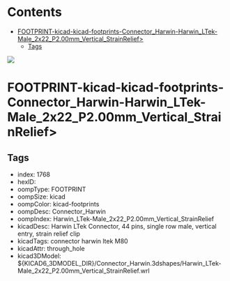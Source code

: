 



Contents
========

* [FOOTPRINT-kicad-kicad-footprints-Connector_Harwin-Harwin_LTek-Male_2x22_P2.00mm_Vertical_StrainRelief>](#footprint-kicad-kicad-footprints-connector_harwin-harwin_ltek-male_2x22_p200mm_vertical_strainrelief)
	* [Tags](#tags)
  
![][im]
# FOOTPRINT-kicad-kicad-footprints-Connector_Harwin-Harwin_LTek-Male_2x22_P2.00mm_Vertical_StrainRelief>

## Tags

- index: 1768
- hexID: 
- oompType: FOOTPRINT
- oompSize: kicad
- oompColor: kicad-footprints
- oompDesc: Connector_Harwin
- oompIndex: Harwin_LTek-Male_2x22_P2.00mm_Vertical_StrainRelief
- kicadDesc: Harwin LTek Connector, 44 pins, single row male, vertical entry, strain relief clip
- kicadTags: connector harwin ltek M80
- kicadAttr: through_hole
- kicad3DModel: ${KICAD6_3DMODEL_DIR}/Connector_Harwin.3dshapes/Harwin_LTek-Male_2x22_P2.00mm_Vertical_StrainRelief.wrl



[im]: image.png
